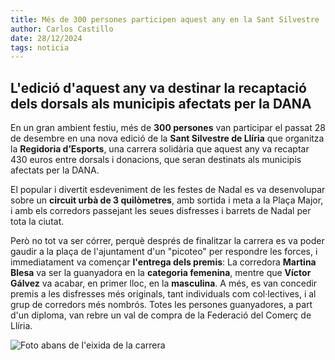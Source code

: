 ```yaml
---
title: Més de 300 persones participen aquest any en la Sant Silvestre 
author: Carlos Castillo
date: 28/12/2024
tags: noticia
---
```


## L'edició d'aquest any va destinar la recaptació dels dorsals als municipis afectats per la DANA

En un gran ambient festiu, més de **300 persones** van participar el passat 28 de desembre en una nova edició de la **Sant Silvestre de Llíria** que organitza la **Regidoria d’Esports**, una carrera solidària que aquest any va recaptar 430 euros entre dorsals i donacions, que seran destinats als municipis afectats per la DANA.

El popular i divertit esdeveniment de les festes de Nadal es va desenvolupar sobre un **circuit urbà de 3 quilòmetres**, amb sortida i meta a la Plaça Major, i amb els corredors passejant les seues disfresses i barrets de Nadal per tota la ciutat. 

Però no tot va ser córrer, perquè després de finalitzar la carrera es va poder gaudir a la plaça de l'ajuntament d'un "picoteo" per respondre les forces, i immediatament va començar **l'entrega dels premis**: La corredora **Martina Blesa** va ser la guanyadora en la **categoria femenina**, mentre que **Víctor Gálvez** va acabar, en primer lloc, en la **masculina**. A més, es van concedir premis a les disfresses més originals, tant individuals com col·lectives, i al grup de corredors més nombrós. Totes les persones guanyadores, a part d'un diploma, van rebre un val de compra de la Federació del Comerç de Llíria.

![Foto abans de l'eixida de la carrera](/assets/continguts/recursos/20241228-Eixida-SantSilvestre.jpg "Foto abans de l'eixida de la carrera")